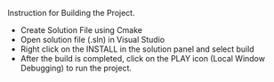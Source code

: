 Instruction for Building the Project.

- Create Solution File using Cmake
- Open solution file (.sln) in Visual Studio
- Right click on the INSTALL in the solution panel and select build
- After the build is completed, click on the PLAY icon (Local Window Debugging) to run the project.